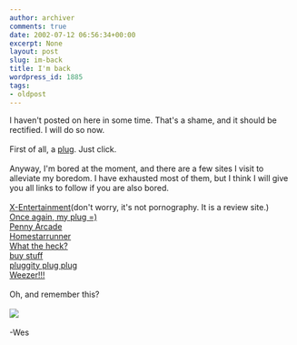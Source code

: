 ```yaml
---
author: archiver
comments: true
date: 2002-07-12 06:56:34+00:00
excerpt: None
layout: post
slug: im-back
title: I'm back
wordpress_id: 1885
tags:
- oldpost
---
```


I haven't posted on here in some time.  That's a shame, and it should be rectified.  I will do so now.<br /><br />First of all, a <a href="http://www.mp3.com/phunky_eyelids">plug</a>.  Just click.<br /><br />Anyway, I'm bored at the moment, and there are a few sites I visit to alleviate my boredom.  I have exhausted most of them, but I think I will give you all links to follow if you are also bored.<br /><br /><a href="http://www.x-entertainment.com">X-Entertainment</a>(don't worry, it's not pornography.  It is a review site.)<br /><a href="http://www.mp3.com/phunky_eyelids">Once again, my plug =)</a><br /><a href="http://www.penny-arcade.com">Penny Arcade</a><br /><a href="http://www.homestarrunner.com">Homestarrunner</a><br /><a href="http://www.whattheheck.com">What the heck?</a><br /><a href="http://www.cafepress.com/ubershirts">buy stuff</a><br /><a href="http://www.mp3.com/phunky_eyelids">pluggity plug plug</a><br /><a href="http://www.weezer.com">Weezer!!!</a><br /><br />Oh, and remember this?<br /><br /><img src="http://www.oliverweb.com/newsimages/SupermanSmall.jpg"><br /><br />-Wes